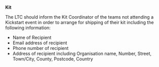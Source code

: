 **Kit**


The LTC should inform the Kit Coordinator of the teams not attending a Kickstart event in order to arrange for shipping of their kit including the following information:
 * Name of Recipient
 * Email address of recipient
 * Phone number of recipient
 * Address of recipient including Organisation name, Number, Street, Town/City, County, Postcode, Country
